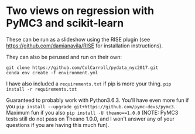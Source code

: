 Two views on regression with PyMC3 and scikit-learn
===================================================

These can be run as a slideshow using the RISE plugin (see https://github.com/damianavila/RISE for installation instructions).

They can also be perused and run on their own:

```
git clone https://github.com/ColCarroll/pydata_nyc2017.git
conda env create -f environment.yml
```

I have also included a `requirements.txt` if pip is more your thing.  `pip install -r requirements.txt`

Guaranteed to probably work with Python3.6.3.  You'll have even more fun if you 
`pip install --upgrade git+https://github.com/pymc-devs/pymc3`.  Maximum fun if 
you also `pip install -U theano==1.0.0` (NOTE: PyMC3 tests still do not pass on Theano 1.0.0, and 
I won't answer any of your questions if you are having this much fun).
